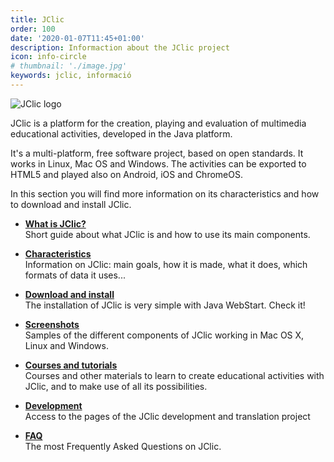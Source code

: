 ```yaml
---
title: JClic
order: 100
date: '2020-01-07T11:45+01:00'
description: Informaction about the JClic project
icon: info-circle
# thumbnail: './image.jpg'
keywords: jclic, informació
---
```


![JClic logo](/img/jclic_logo.png)

JClic is a platform for the creation, playing and evaluation of multimedia educational activities, developed in the Java platform.

It's a multi-platform, free software project, based on open standards. It works in Linux, Mac OS and Windows. The activities can be exported to HTML5 and played also on Android, iOS and ChromeOS.

In this section you will find more information on its characteristics and how to download and install JClic.

- __[What is JClic?](/jclic/howto/)__<br/>
Short guide about what  JClic is and how to use its main components.

- __[Characteristics]()__<br/>
Information on JClic: main goals, how it is made, what it does, which formats of data it uses...

- __[Download and install]()__<br/>
The installation of JClic is very simple with Java WebStart. Check it!

- __[Screenshots]()__<br/>
Samples of the different components of JClic working in Mac OS X, Linux and Windows.

- __[Courses and tutorials]()__<br/>
Courses and other materials to learn to create educational activities with JClic, and to make use of all its possibilities.

- __[Development]()__<br/>
Access to the pages of the JClic development and translation project

- __[FAQ]()__<br/>
The most Frequently Asked Questions on JClic.

